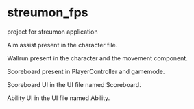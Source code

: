 # streumon_fps
project for streumon application

Aim assist present in the character file.

Wallrun present in the character and the movement component.

Scoreboard present in PlayerController and gamemode.

Scoreboard UI in the UI file named Scoreboard.

Ability UI in the UI file named Ability.
